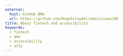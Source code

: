 ```yaml
---
external:
  host: GitHub AMA
  url: https://github.com/HugoGiraudel/ama/issues/80
title: About fintech and accessibility
keywords:
  - fintech
  - ama
  - accessibility
  - a11y
---
```

